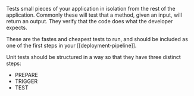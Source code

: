 Tests small pieces of your application in isolation from the rest of the application. Commonly these will test that a method, given an input, will return an output. They verify that the code does what the developer expects.

These are the fastes and cheapest tests to run, and should be included as one of the first steps in your [[deployment-pipeline]].

Unit tests should be structured in a way so that they have three distinct steps:
- PREPARE
- TRIGGER
- TEST
